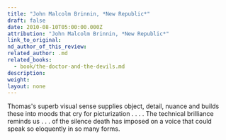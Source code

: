 ```yaml
---
title: "John Malcolm Brinnin, *New Republic*"
draft: false
date: 2010-08-10T05:00:00.000Z
attribution: "John Malcolm Brinnin, *New Republic*"
link_to_original:
nd_author_of_this_review:
related_author: .md
related_books:
  - book/the-doctor-and-the-devils.md
description:
weight:
layout: none
---
```

Thomas's superb visual sense supplies object, detail, nuance and builds these into moods that cry for picturization . . . . The technical brilliance reminds us . . . of the silence death has imposed on a voice that could speak so eloquently in so many forms.

